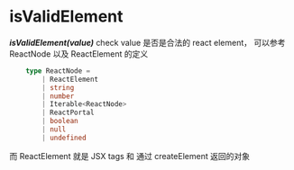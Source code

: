 # isValidElement
***isValidElement(value)*** check value 是否是合法的 react element， 可以参考 ReactNode 以及 ReactElement 的定义
```ts
    type ReactNode =
        | ReactElement
        | string
        | number
        | Iterable<ReactNode>
        | ReactPortal
        | boolean
        | null
        | undefined

```
而 ReactElement 就是 JSX tags 和 通过 createElement 返回的对象